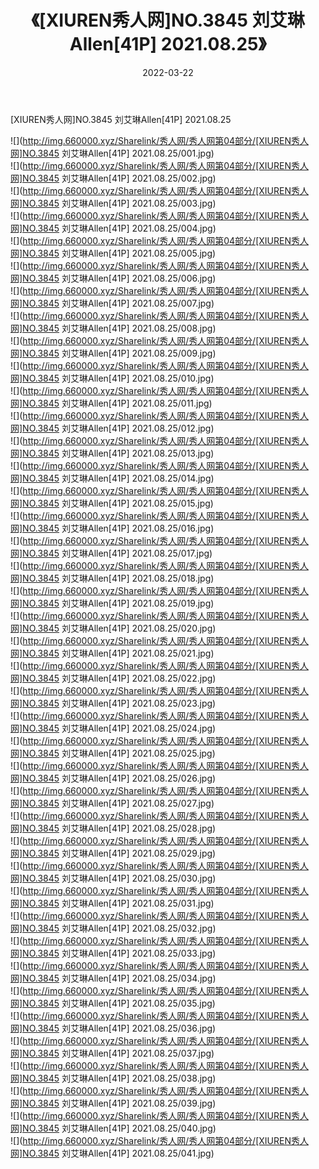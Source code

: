 ﻿---
layout: post
title:  《[XIUREN秀人网]NO.3845 刘艾琳Allen[41P] 2021.08.25》
date:   2022-03-22
img: http://img.660000.xyz/Sharelink/秀人网/秀人网第04部分/[XIUREN秀人网]NO.3845 刘艾琳Allen[41P] 2021.08.25/000.jpg
categories: [美女, 清纯, 唯美]
---

[XIUREN秀人网]NO.3845 刘艾琳Allen[41P] 2021.08.25

 ![](http://img.660000.xyz/Sharelink/秀人网/秀人网第04部分/[XIUREN秀人网]NO.3845 刘艾琳Allen[41P] 2021.08.25/001.jpg) <br>![](http://img.660000.xyz/Sharelink/秀人网/秀人网第04部分/[XIUREN秀人网]NO.3845 刘艾琳Allen[41P] 2021.08.25/002.jpg) <br>![](http://img.660000.xyz/Sharelink/秀人网/秀人网第04部分/[XIUREN秀人网]NO.3845 刘艾琳Allen[41P] 2021.08.25/003.jpg) <br>![](http://img.660000.xyz/Sharelink/秀人网/秀人网第04部分/[XIUREN秀人网]NO.3845 刘艾琳Allen[41P] 2021.08.25/004.jpg) <br>![](http://img.660000.xyz/Sharelink/秀人网/秀人网第04部分/[XIUREN秀人网]NO.3845 刘艾琳Allen[41P] 2021.08.25/005.jpg) <br>![](http://img.660000.xyz/Sharelink/秀人网/秀人网第04部分/[XIUREN秀人网]NO.3845 刘艾琳Allen[41P] 2021.08.25/006.jpg) <br>![](http://img.660000.xyz/Sharelink/秀人网/秀人网第04部分/[XIUREN秀人网]NO.3845 刘艾琳Allen[41P] 2021.08.25/007.jpg) <br>![](http://img.660000.xyz/Sharelink/秀人网/秀人网第04部分/[XIUREN秀人网]NO.3845 刘艾琳Allen[41P] 2021.08.25/008.jpg) <br>![](http://img.660000.xyz/Sharelink/秀人网/秀人网第04部分/[XIUREN秀人网]NO.3845 刘艾琳Allen[41P] 2021.08.25/009.jpg) <br>![](http://img.660000.xyz/Sharelink/秀人网/秀人网第04部分/[XIUREN秀人网]NO.3845 刘艾琳Allen[41P] 2021.08.25/010.jpg) <br>![](http://img.660000.xyz/Sharelink/秀人网/秀人网第04部分/[XIUREN秀人网]NO.3845 刘艾琳Allen[41P] 2021.08.25/011.jpg) <br>![](http://img.660000.xyz/Sharelink/秀人网/秀人网第04部分/[XIUREN秀人网]NO.3845 刘艾琳Allen[41P] 2021.08.25/012.jpg) <br>![](http://img.660000.xyz/Sharelink/秀人网/秀人网第04部分/[XIUREN秀人网]NO.3845 刘艾琳Allen[41P] 2021.08.25/013.jpg) <br>![](http://img.660000.xyz/Sharelink/秀人网/秀人网第04部分/[XIUREN秀人网]NO.3845 刘艾琳Allen[41P] 2021.08.25/014.jpg) <br>![](http://img.660000.xyz/Sharelink/秀人网/秀人网第04部分/[XIUREN秀人网]NO.3845 刘艾琳Allen[41P] 2021.08.25/015.jpg) <br>![](http://img.660000.xyz/Sharelink/秀人网/秀人网第04部分/[XIUREN秀人网]NO.3845 刘艾琳Allen[41P] 2021.08.25/016.jpg) <br>![](http://img.660000.xyz/Sharelink/秀人网/秀人网第04部分/[XIUREN秀人网]NO.3845 刘艾琳Allen[41P] 2021.08.25/017.jpg) <br>![](http://img.660000.xyz/Sharelink/秀人网/秀人网第04部分/[XIUREN秀人网]NO.3845 刘艾琳Allen[41P] 2021.08.25/018.jpg) <br>![](http://img.660000.xyz/Sharelink/秀人网/秀人网第04部分/[XIUREN秀人网]NO.3845 刘艾琳Allen[41P] 2021.08.25/019.jpg) <br>![](http://img.660000.xyz/Sharelink/秀人网/秀人网第04部分/[XIUREN秀人网]NO.3845 刘艾琳Allen[41P] 2021.08.25/020.jpg) <br>![](http://img.660000.xyz/Sharelink/秀人网/秀人网第04部分/[XIUREN秀人网]NO.3845 刘艾琳Allen[41P] 2021.08.25/021.jpg) <br>![](http://img.660000.xyz/Sharelink/秀人网/秀人网第04部分/[XIUREN秀人网]NO.3845 刘艾琳Allen[41P] 2021.08.25/022.jpg) <br>![](http://img.660000.xyz/Sharelink/秀人网/秀人网第04部分/[XIUREN秀人网]NO.3845 刘艾琳Allen[41P] 2021.08.25/023.jpg) <br>![](http://img.660000.xyz/Sharelink/秀人网/秀人网第04部分/[XIUREN秀人网]NO.3845 刘艾琳Allen[41P] 2021.08.25/024.jpg) <br>![](http://img.660000.xyz/Sharelink/秀人网/秀人网第04部分/[XIUREN秀人网]NO.3845 刘艾琳Allen[41P] 2021.08.25/025.jpg) <br>![](http://img.660000.xyz/Sharelink/秀人网/秀人网第04部分/[XIUREN秀人网]NO.3845 刘艾琳Allen[41P] 2021.08.25/026.jpg) <br>![](http://img.660000.xyz/Sharelink/秀人网/秀人网第04部分/[XIUREN秀人网]NO.3845 刘艾琳Allen[41P] 2021.08.25/027.jpg) <br>![](http://img.660000.xyz/Sharelink/秀人网/秀人网第04部分/[XIUREN秀人网]NO.3845 刘艾琳Allen[41P] 2021.08.25/028.jpg) <br>![](http://img.660000.xyz/Sharelink/秀人网/秀人网第04部分/[XIUREN秀人网]NO.3845 刘艾琳Allen[41P] 2021.08.25/029.jpg) <br>![](http://img.660000.xyz/Sharelink/秀人网/秀人网第04部分/[XIUREN秀人网]NO.3845 刘艾琳Allen[41P] 2021.08.25/030.jpg) <br>![](http://img.660000.xyz/Sharelink/秀人网/秀人网第04部分/[XIUREN秀人网]NO.3845 刘艾琳Allen[41P] 2021.08.25/031.jpg) <br>![](http://img.660000.xyz/Sharelink/秀人网/秀人网第04部分/[XIUREN秀人网]NO.3845 刘艾琳Allen[41P] 2021.08.25/032.jpg) <br>![](http://img.660000.xyz/Sharelink/秀人网/秀人网第04部分/[XIUREN秀人网]NO.3845 刘艾琳Allen[41P] 2021.08.25/033.jpg) <br>![](http://img.660000.xyz/Sharelink/秀人网/秀人网第04部分/[XIUREN秀人网]NO.3845 刘艾琳Allen[41P] 2021.08.25/034.jpg) <br>![](http://img.660000.xyz/Sharelink/秀人网/秀人网第04部分/[XIUREN秀人网]NO.3845 刘艾琳Allen[41P] 2021.08.25/035.jpg) <br>![](http://img.660000.xyz/Sharelink/秀人网/秀人网第04部分/[XIUREN秀人网]NO.3845 刘艾琳Allen[41P] 2021.08.25/036.jpg) <br>![](http://img.660000.xyz/Sharelink/秀人网/秀人网第04部分/[XIUREN秀人网]NO.3845 刘艾琳Allen[41P] 2021.08.25/037.jpg) <br>![](http://img.660000.xyz/Sharelink/秀人网/秀人网第04部分/[XIUREN秀人网]NO.3845 刘艾琳Allen[41P] 2021.08.25/038.jpg) <br>![](http://img.660000.xyz/Sharelink/秀人网/秀人网第04部分/[XIUREN秀人网]NO.3845 刘艾琳Allen[41P] 2021.08.25/039.jpg) <br>![](http://img.660000.xyz/Sharelink/秀人网/秀人网第04部分/[XIUREN秀人网]NO.3845 刘艾琳Allen[41P] 2021.08.25/040.jpg) <br>![](http://img.660000.xyz/Sharelink/秀人网/秀人网第04部分/[XIUREN秀人网]NO.3845 刘艾琳Allen[41P] 2021.08.25/041.jpg) <br>